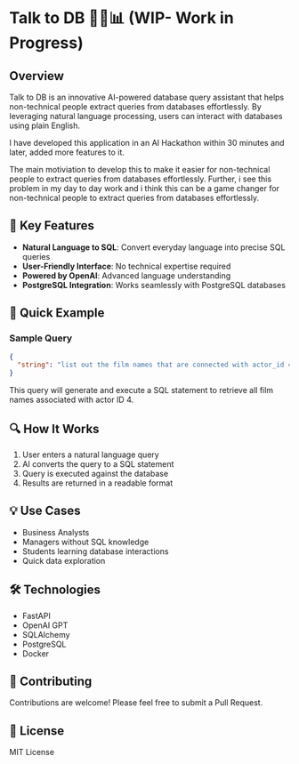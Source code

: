 # Talk to DB 🤖💬📊 (WIP- Work in Progress)

## Overview

Talk to DB is an innovative AI-powered database query assistant that helps non-technical people extract queries from databases effortlessly. By leveraging natural language processing, users can interact with databases using plain English.

I have developed this application in an AI Hackathon within 30 minutes and later, added more features to it.

The main motiviation to develop this to make it easier for non-technical people to extract queries from databases effortlessly. Further, i see this problem in my day to day work and i think this can be a game changer for non-technical people to extract queries from databases effortlessly.

## 🌟 Key Features

- **Natural Language to SQL**: Convert everyday language into precise SQL queries
- **User-Friendly Interface**: No technical expertise required
- **Powered by OpenAI**: Advanced language understanding
- **PostgreSQL Integration**: Works seamlessly with PostgreSQL databases

## 🚀 Quick Example

### Sample Query
```json
{
  "string": "list out the film names that are connected with actor_id 4"
}
```

This query will generate and execute a SQL statement to retrieve all film names associated with actor ID 4.

## 🔍 How It Works

1. User enters a natural language query
2. AI converts the query to a SQL statement
3. Query is executed against the database
4. Results are returned in a readable format

## 💡 Use Cases

- Business Analysts
- Managers without SQL knowledge
- Students learning database interactions
- Quick data exploration

## 🛠 Technologies

- FastAPI
- OpenAI GPT
- SQLAlchemy
- PostgreSQL
- Docker

## 🤝 Contributing

Contributions are welcome! Please feel free to submit a Pull Request.

## 📄 License

MIT License